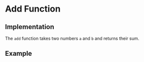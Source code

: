 # Add Function

## Implementation

The `add` function takes two numbers `a` and `b` and returns their sum.

## Example